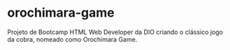 # orochimara-game
Projeto de Bootcamp HTML Web Developer da DIO criando o clássico jogo da cobra, nomeado como Orochimara Game.
